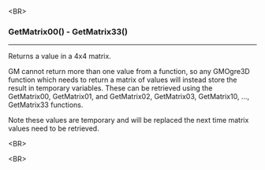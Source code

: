 

&lt;BR&gt;


### GetMatrix00() - GetMatrix33() ###

---

Returns a value in a 4x4 matrix.

GM cannot return more than one value from a function, so any GMOgre3D function which needs to return a matrix of values will instead store the result in temporary variables.  These can be retrieved using the GetMatrix00, GetMatrix01, and GetMatrix02, GetMatrix03, GetMatrix10, ..., GetMatrix33 functions.

Note these values are temporary and will be replaced the next time matrix values need to be retrieved.


&lt;BR&gt;




&lt;BR&gt;

